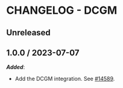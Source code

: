 # CHANGELOG - DCGM

## Unreleased

## 1.0.0 / 2023-07-07

***Added***:

* Add the DCGM integration. See [#14589](https://github.com/DataDog/integrations-core/pull/14589).
